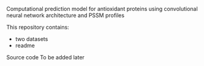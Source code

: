 
Computational prediction model for antioxidant proteins using convolutional neural network architecture and PSSM profiles

This repository contains:

+ two datasets
+ readme

Source code
To be added later

